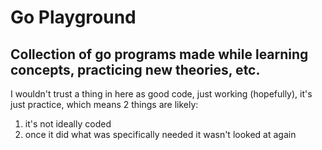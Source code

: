 # Go Playground

## Collection of go programs made while learning concepts, practicing new theories, etc.

I wouldn't trust a thing in here as good code, just working (hopefully), it's just practice, which means 2 things are likely:
1) it's not ideally coded
2) once it did what was specifically needed it wasn't looked at again


